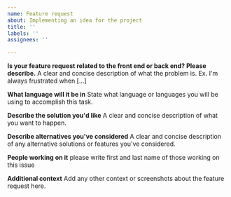 ```yaml
---
name: Feature request
about: Implementing an idea for the project
title: ''
labels: ''
assignees: ''

---
```


**Is your feature request related to the front end or back end? Please describe.**
A clear and concise description of what the problem is. Ex. I'm always frustrated when [...]

**What language will it be in**
State what language or languages you will be using to accomplish this task.

**Describe the solution you'd like**
A clear and concise description of what you want to happen.

**Describe alternatives you've considered**
A clear and concise description of any alternative solutions or features you've considered.

**People working on it**
please write first and last name of those working on this issue

**Additional context**
Add any other context or screenshots about the feature request here.

